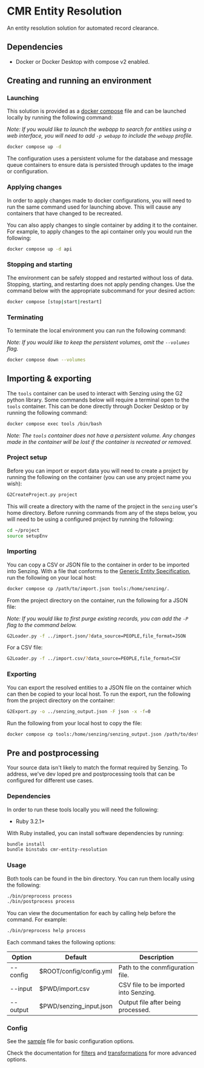 # CMR Entity Resolution

An entity resolution solution for automated record clearance.

## Dependencies

- Docker or Docker Desktop with compose v2 enabled.

## Creating and running an environment

### Launching

This solution is provided as a [docker compose][docker-compose] file and can be
launched locally by running the following command:

*Note: If you would like to launch the webapp to search for entities using a web
interface, you will need to add `-p webapp` to include the `webapp` profile.*

```bash
docker compose up -d
```

The configuration uses a persistent volume for the database and message queue
containers to ensure data is persisted through updates to the image or
configuration.

### Applying changes

In order to apply changes made to docker configurations, you will need to run the
same command used for launching above. This will cause any containers that have
changed to be recreated.

You can also apply changes to single container by adding it to the container.
For example, to apply changes to the api container only you would run the
following:

```bash
docker compose up -d api
```

### Stopping and starting

The environment can be safely stopped and restarted without loss of data.
Stopping, starting, and restarting does not apply pending changes. Use the
command below with the appropriate subcommand for your desired action:

```bash
docker compose [stop|start|restart]
```

### Terminating

To terminate the local environment you can run the following command:

*Note: If you would like to keep the persistent volumes, omit the `--volumes`
flag.*

```bash
docker compose down --volumes
```

## Importing & exporting

The `tools` container can be used to interact with Senzing using the G2 python
library. Some commands below will require a terminal open to the `tools`
container. This can be done directly through Docker Desktop or by running the
following command:

```bash
docker compose exec tools /bin/bash
```

*Note: The `tools` container does not have a persistent volume. Any changes made
in the container will be lost if the container is recreated or removed.*

### Project setup

Before you can import or export data you will need to create a project by
running the following on the container (you can use any project name you wish):

```bash
G2CreateProject.py project
```

This will create a directory with the name of the project in the `senzing`
user's home directory. Before running commands from any of the steps below,
you will need to be using a configured project by running the following:

```bash
cd ~/project
source setupEnv
```

### Importing

You can copy a CSV or JSON file to the container in order to be imported into
Senzing. With a file that conforms to the
[Generic Entity Specification][entity-spec], run the following on your local
host:

```bash
docker compose cp /path/to/import.json tools:/home/senzing/.
```

From the project directory on the container, run the following for a JSON file:

*Note: If you would like to first purge existing records, you can add the `-P`
flag to the command below.*

```bash
G2Loader.py -f ../import.json/?data_source=PEOPLE,file_format=JSON
```

For a CSV file:

```bash
G2Loader.py -f ../import.csv/?data_source=PEOPLE,file_format=CSV
```

### Exporting

You can export the resolved entities to a JSON file on the container which can
then be copied to your local host. To run the export, run the following from the
project directory on the container:

```bash
G2Export.py -o ../senzing_output.json -F json -x -f=0
```

Run the following from your local host to copy the file:

```bash
docker compose cp tools:/home/senzing/senzing_output.json /path/to/destination/. 
```

## Pre and postprocessing

Your source data isn't likely to match the format required by Senzing. To
address, we've dev loped pre and postprocessing tools that can be configured for
different use cases.

### Dependencies

In order to run these tools locally you will need the following:

- Ruby 3.2.1+

With Ruby installed, you can install software dependencies by running:

```bash
bundle install
bundle binstubs cmr-entity-resolution
```

### Usage

Both tools can be found in the bin directory. You can run them locally using the
following:

```bash
./bin/preprocess process
./bin/postprocess process
```

You can view the documentation for each by calling help before the command. For
example:

```bash
./bin/preprocess help process
```

Each command takes the following options:

| Option   | Default                 | Description                          |
|----------|-------------------------|--------------------------------------|
| --config  | $ROOT/config/config.yml   | Path to the conmfiguration file.       |
| --input  | $PWD/import.csv         | CSV file to be imported into Senzing. |
| --output | $PWD/senzing_input.json | Output file after being processed.    |

### Config

See the [sample][sample-config] file for basic configuration options.

Check the documentation for [filters][filters] and
[transformations][transformations] for more advanced options.

[docker-compose]: https://docs.docker.com/compose/
[entity-spec]: https://senzing.zendesk.com/hc/en-us/articles/231925448-Generic-Entity-Specification-Data-Mapping
[filters]: docs/filters.md
[sample-config]: config/config.sample.yml
[transformations]: docs/transformations.md
